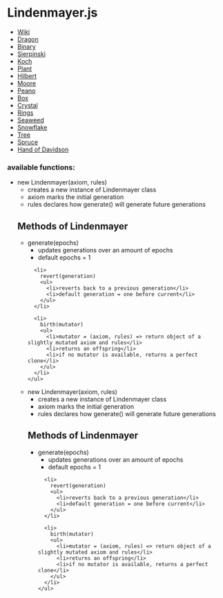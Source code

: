 # Lindenmayer.js
* [Wiki](https://en.wikipedia.org/wiki/L-system)
* [Dragon](https://htmlpreview.github.io/?https://github.com/EthanThatOneKid/math/blob/master/lindenmayer/dragon/index.html)
* [Binary](https://htmlpreview.github.io/?https://github.com/EthanThatOneKid/math/blob/master/lindenmayer/binary/index.html)
* [Sierpinski](https://htmlpreview.github.io/?https://github.com/EthanThatOneKid/math/blob/master/lindenmayer/sierpinski/index.html)
* [Koch](https://htmlpreview.github.io/?https://github.com/EthanThatOneKid/math/blob/master/lindenmayer/koch/index.html)
* [Plant](https://htmlpreview.github.io/?https://github.com/EthanThatOneKid/math/blob/master/lindenmayer/plant/index.html)
* [Hilbert](https://htmlpreview.github.io/?https://github.com/EthanThatOneKid/math/blob/master/lindenmayer/hilbert/index.html)
* [Moore](https://htmlpreview.github.io/?https://github.com/EthanThatOneKid/math/blob/master/lindenmayer/moore/index.html)
* [Peano](https://htmlpreview.github.io/?https://github.com/EthanThatOneKid/math/blob/master/lindenmayer/peano/index.html)
* [Box](https://htmlpreview.github.io/?https://github.com/EthanThatOneKid/math/blob/master/lindenmayer/box/index.html)
* [Crystal](https://htmlpreview.github.io/?https://github.com/EthanThatOneKid/math/blob/master/lindenmayer/crystal/index.html)
* [Rings](https://htmlpreview.github.io/?https://github.com/EthanThatOneKid/math/blob/master/lindenmayer/rings/index.html)
* [Seaweed](https://htmlpreview.github.io/?https://github.com/EthanThatOneKid/math/blob/master/lindenmayer/seaweed/index.html)
* [Snowflake](https://htmlpreview.github.io/?https://github.com/EthanThatOneKid/math/blob/master/lindenmayer/snowflake/index.html)
* [Tree](https://htmlpreview.github.io/?https://github.com/EthanThatOneKid/math/blob/master/lindenmayer/tree/index.html)
* [Spruce](https://htmlpreview.github.io/?https://github.com/EthanThatOneKid/math/blob/master/lindenmayer/spruce/index.html)
* [Hand of Davidson](https://htmlpreview.github.io/?https://github.com/EthanThatOneKid/math/blob/master/lindenmayer/hand/index.html)

<h3>available functions:</h3>

<ul>

  <li>
    new Lindenmayer(axiom, rules)
    <ul>
      <li>creates a new instance of Lindenmayer class</li>
      <li>axiom marks the initial generation</li>
      <li>rules declares how generate() will generate future generations</li>
    </ul>
    <h2>Methods of Lindenmayer</h2>
    <ul>
      <li>
        generate(epochs)
        <ul>
          <li>updates generations over an amount of epochs</li>
          <li>default epochs = 1</li>
        </ul>
      </li>

      <li>
        revert(generation)
        <ul>
          <li>reverts back to a previous generation</li>
          <li>default generation = one before current</li>
        </ul>
      </li>

      <li>
        birth(mutator)
        <ul>
          <li>mutator = (axiom, rules) => return object of a slightly mutated axiom and rules</li>
          <li>returns an offspring</li>
          <li>if no mutator is available, returns a perfect clone</li>
        </ul>
      </li>
    </ul>
  </li>

  <li>
    new Lindenmayer(axiom, rules)
    <ul>
      <li>creates a new instance of Lindenmayer class</li>
      <li>axiom marks the initial generation</li>
      <li>rules declares how generate() will generate future generations</li>
    </ul>
    <h2>Methods of Lindenmayer</h2>
    <ul>
      <li>
        generate(epochs)
        <ul>
          <li>updates generations over an amount of epochs</li>
          <li>default epochs = 1</li>
        </ul>
      </li>

      <li>
        revert(generation)
        <ul>
          <li>reverts back to a previous generation</li>
          <li>default generation = one before current</li>
        </ul>
      </li>

      <li>
        birth(mutator)
        <ul>
          <li>mutator = (axiom, rules) => return object of a slightly mutated axiom and rules</li>
          <li>returns an offspring</li>
          <li>if no mutator is available, returns a perfect clone</li>
        </ul>
      </li>
    </ul>
  </li>

</ul>
